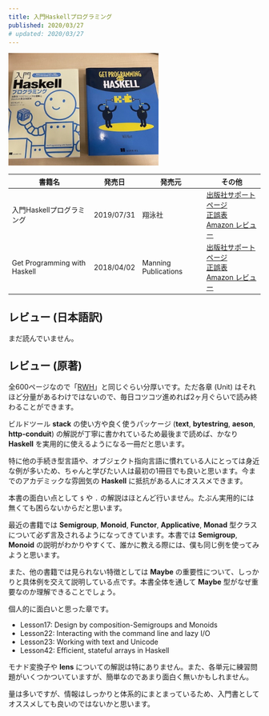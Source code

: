 ```yaml
---
title: 入門Haskellプログラミング
published: 2020/03/27
# updated: 2020/03/27
---
```


<img src="/images/books/gpwh.jpg" alt="入門Haskellプログラミング&Get Programming with Haskell 表紙" width="300px">

書籍名           | 発売日  | 発売元    | その他
-----------------|--------|-----------|----------
入門Haskellプログラミング | 2019/07/31 | 翔泳社 | [出版社サポートページ][ja-support]<br>[正誤表][ja-errata]<br>[Amazon レビュー][ja-review]
Get Programming with Haskell | 2018/04/02 | Manning Publications | [出版社サポートページ][en-support]<br>[正誤表][en-errata]<br>[Amazon レビュー][en-review]

## レビュー (日本語訳)

まだ読んでいません。

## レビュー (原著)

全600ページなので「[RWH](./real-world-haskell.html)」と同じぐらい分厚いです。ただ各章 (Unit) はそれほど分量があるわけではないので、毎日コツコツ進めれば2ヶ月ぐらいで読み終わることができます。

ビルドツール **stack** の使い方や良く使うパッケージ (**text**, **bytestring**, **aeson**, **http-conduit**) の解説が丁寧に書かれているため最後まで読めば、かなり **Haskell** を実用的に使えるようになる一冊だと思います。

特に他の手続き型言語や、オブジェクト指向言語に慣れている人にとっては身近な例が多いため、ちゃんと学びたい人は最初の1冊目でも良いと思います。今までのアカデミックな雰囲気の **Haskell** に抵抗がある人にオススメできます。

本書の面白い点として `$` や `.` の解説はほとんど行いません。たぶん実用的には無くても困らないからだと思います。

最近の書籍では **Semigroup**, **Monoid**, **Functor**, **Applicative**, **Monad** 型クラスについて必ず言及されるようになってきています。本書では **Semigroup**, **Monoid** の説明がわかりやすくて、誰かに教える際には、僕も同じ例を使ってみようと思います。

また、他の書籍では見られない特徴としては **Maybe** の重要性について、しっかりと具体例を交えて説明している点です。本書全体を通して **Maybe** 型がなぜ重要なのか理解できることでしょう。

個人的に面白いと思った章です。

- Lesson17: Design by composition-Semigroups and Monoids
- Lesson22: Interacting with the command line and lazy I/O
- Lesson23: Working with text and Unicode
- Lesson42: Efficient, stateful arrays in Haskell

モナド変換子や **lens** についての解説は特にありません。また、各単元に練習問題がいくつかついていますが、簡単なのであまり面白く無いかもしれません。

量は多いですが、情報はしっかりと体系的にまとまっているため、入門書としてオススメしても良いのではないかと思います。

[ja-support]: https://www.shoeisha.co.jp/book/detail/9784798158662
[ja-errata]: https://www.shoeisha.co.jp/book/detail/9784798158662
[ja-review]: https://www.amazon.co.jp/product-reviews/4798158666

[en-support]: https://www.manning.com/books/get-programming-with-haskell
[en-errata]: https://www.manning.com/downloads/1792
[en-review]: https://www.amazon.com/product-reviews/1617293768
